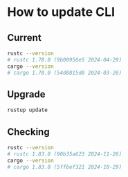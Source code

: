 # How to update CLI

## Current
```bash
rustc --version
# rustc 1.78.0 (9b00956e5 2024-04-29)
cargo --version
# cargo 1.78.0 (54d8815d0 2024-03-26)
```

## Upgrade
```bash
rustup update
```

## Checking
```bash
rustc --version
# rustc 1.83.0 (90b35a623 2024-11-26)
cargo --version
# cargo 1.83.0 (5ffbef321 2024-10-29)
```